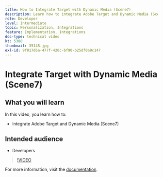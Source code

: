 ```yaml
---
title: How to Integrate Target with Dynamic Media (Scene7)
description: Learn how to integrate Adobe Target and Dynamic Media (Scene7).
role: Developer
level: Intermediate
topic: Personalization, Integrations
feature: Implementation, Integrations
doc-type: technical video
kt: 5388
thumbnail: 35148.jpg
exl-id: 9f017d6a-477f-420c-bf90-b25df0a9c147
---
```

# Integrate Target with Dynamic Media (Scene7)

## What you will learn

In this video, you learn how to:

* Integrate Adobe Target and Dynamic Media (Scene7)

## Intended audience

* Developers

>[!VIDEO](https://video.tv.adobe.com/v/35148/?quality=12)

For more information, visit the [documentation](https://experienceleague.adobe.com/docs/target/using/administer/scene7-settings.html?lang=en).

